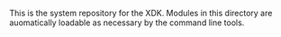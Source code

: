 This is the system repository for the XDK. Modules in
this directory are auomatically loadable as necessary
by the command line tools.